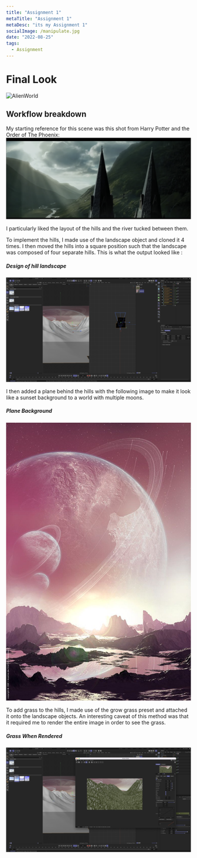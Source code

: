 ```yaml
---
title: "Assignment 1"
metaTitle: "Assignment 1"
metaDesc: "its my Assignment 1"
socialImage: /manipulate.jpg
date: "2022-08-25"
tags:
  - Assignment
---
```


# Final Look

![AlienWorld](https://github.com/KabakaWilliam/wills-blog/blob/main/BlogPics/assignment1/finalRender.png?raw=true)

## Workflow breakdown

My starting reference for this scene was this shot from Harry Potter and the Order of The Phoenix:
![Reference](https://github.com/KabakaWilliam/wills-blog/blob/main/BlogPics/assignment1/reference1.png?raw=true)

I particularly liked the layout of the hills and the river tucked between them.

To implement the hills, I made use of the landscape object and cloned it 4 times. I then moved the hills into a square position such that the landscape was composed of four separate hills. This is what the output looked like :

##### Design of hill landscape

![Reference](https://github.com/KabakaWilliam/wills-blog/blob/main/BlogPics/assignment1/hillDesign.png?raw=true)

I then added a plane behind the hills with the following image to make it look like a sunset background to a world with multiple moons.

##### Plane Background

![Reference](https://github.com/KabakaWilliam/wills-blog/blob/main/BlogPics/assignment1/730x1095.jpeg?raw=true)

To add grass to the hills, I made use of the grow grass preset and attached it onto the landscape objects. An interesting caveat of this method was that it required me to render the entire image in order to see the grass.

##### Grass When Rendered

![Reference](https://github.com/KabakaWilliam/wills-blog/blob/main/BlogPics/assignment1/grassRendered.png?raw=true)
